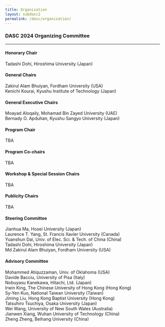 ```yaml
---
title: Organization
layout: subdasc2
permalink: /dasc/organization/
---
```


<h3>DASC 2024 Organizing Committee</h3>
<hr/>

<h4>Honorary Chair</h4>
Tadashi Dohi, Hiroshima University (Japan)

<h4>General Chairs</h4>
Zakirul Alam Bhuiyan, Fordham University (USA) <br>
Kenichi Kourai, Kyushu Institute of Technology (Japan)<br>

<h4>General Executive Chairs</h4>
Moayad Aloqaily, Mohamad Bin Zayed University (UAE) <br>
Bernady O. Apduhan, Kyushu Sangyo University (Japan) <br>

<h4>Program Chair</h4>
TBA

<h4>Program Co-chairs</h4>
TBA

<h4>Workshop & Special Session Chairs</h4>
TBA

<h4>Publicity Chairs</h4>
TBA

<h4>Steering Committee</h4>
Jianhua Ma, Hosei University (Japan)<br/>
Laurence T. Yang, St. Francis Xavier University (Canada)<br/>
Yuanshun Dai, Univ. of Elec. Sci. & Tech. of China (China)<br/>
Tadashi Dohi, Hiroshima University (Japan)<br/>
Md Zakirul Alam Bhuiyan, Fordham University (USA)

<h4>Advisory Committee</h4>
Mohammed Atiquzzaman, Univ. of Oklahoma (USA)<br/>
Davide Bacciu, University of Pisa (Italy)<br/>
Nobuyasu Kanekawa, Hitachi, Ltd. (Japan)<br/>
Irwin King, The Chinese University of Hong Kong (Hong Kong)<br/>
Sy-Yen Kuo, National Taiwan University (Taiwan)<br/>
Jiming Liu, Hong Kong Baptist University (Hong Kong)<br/>
Tatsuhiro Tsuchiya, Osaka University (Japan)<br/>
Wei Wang, University of New South Wales (Australia)<br/>
Jianwen Xiang, Wuhan University of Technology (China)<br/>
Zheng Zheng, Beihang University (China)

